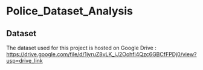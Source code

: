 # Police_Dataset_Analysis


## Dataset

The dataset used for this project is hosted on Google Drive : https://drive.google.com/file/d/1jyruZ8vLK_iJ2Oohfi4Qzc6GBCfFPDj0/view?usp=drive_link

